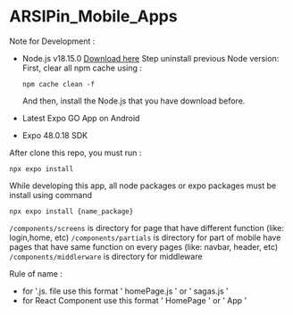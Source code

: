 # ARSIPin_Mobile_Apps

Note for Development :
- Node.js v18.15.0 [Download here](https://nodejs.org/dist/v18.15.0/node-v18.15.0-x64.msi)
  Step uninstall previous Node version:
  First, clear all npm cache using :
  ```
  npm cache clean -f
  ```

  And then, install the Node.js that you have download before.
  
- Latest Expo GO App on Android
- Expo 48.0.18 SDK 

After clone this repo, you must run :
```
npx expo install
```

While developing this app, all node packages or expo packages must be install using command
```
npx expo install {name_package}
```

```/components/screens```   is directory for page that have different function (like: login,home, etc)
```/components/partials```   is directory for part of mobile have pages that have same function on every pages (like: navbar, header, etc)
```/components/middlerware```  is directory for middleware 

Rule of name :
- for '.js. file use this format ' homePage.js ' or ' sagas.js '
- for React Component use this format ' HomePage '  or ' App '